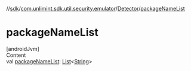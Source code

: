 //[sdk](../../../index.md)/[com.unlimint.sdk.util.security.emulator](../index.md)/[Detector](index.md)/[packageNameList](package-name-list.md)



# packageNameList  
[androidJvm]  
Content  
val [packageNameList](package-name-list.md): [List](https://kotlinlang.org/api/latest/jvm/stdlib/kotlin.collections/-list/index.html)<[String](https://kotlinlang.org/api/latest/jvm/stdlib/kotlin/-string/index.html)>  



